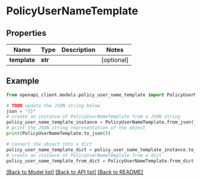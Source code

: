 # PolicyUserNameTemplate


## Properties

Name | Type | Description | Notes
------------ | ------------- | ------------- | -------------
**template** | **str** |  | [optional] 

## Example

```python
from openapi_client.models.policy_user_name_template import PolicyUserNameTemplate

# TODO update the JSON string below
json = "{}"
# create an instance of PolicyUserNameTemplate from a JSON string
policy_user_name_template_instance = PolicyUserNameTemplate.from_json(json)
# print the JSON string representation of the object
print(PolicyUserNameTemplate.to_json())

# convert the object into a dict
policy_user_name_template_dict = policy_user_name_template_instance.to_dict()
# create an instance of PolicyUserNameTemplate from a dict
policy_user_name_template_from_dict = PolicyUserNameTemplate.from_dict(policy_user_name_template_dict)
```
[[Back to Model list]](../README.md#documentation-for-models) [[Back to API list]](../README.md#documentation-for-api-endpoints) [[Back to README]](../README.md)


